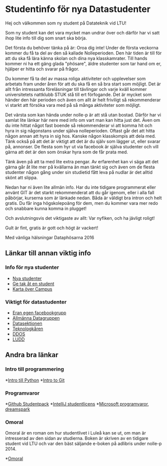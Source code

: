 # Studentinfo för nya Datastudenter #

  Hej och välkommen som ny student på Datateknik vid LTU!

  Som ny student kan det vara mycket man undrar över och därför har vi satt
  ihop lite info till dig som snart ska börja.

  Det första du behöver tänka på är: Oroa dig inte! Under de första veckorna
  kommer du få ta del av den så kallade Nolleperioden. Den här tiden är till
  för att du ska få lära känna skolan och dina nya klasskamrater. Till hands
  kommer ni ha ett gäng glada "phösare", äldre studenter som tar hand om er,
  hjälper er hitta och svarar på frågor.

  Du kommer få ta del av massa roliga aktiviteter och upplevelser som arbetats
  fram under åren för att du ska få en så bra start som möjligt. Det är allt
  från intressanta föreläsningar till tävlingar och varje kväll kommer
  universitetets nattklubb STUK stå till ert förfogande. Det är mycket som
  händer den här perioden och även om allt är helt friviligt så rekommenderar
  vi starkt att försöka vara med på så många aktiviteter som möjligt.

  Det värsta som kan hända under nolle-p är att stå utan bostad. Därför har vi
  samlat lite länkar här nere med info om vart man kan hitta just det. Även om
  du inte hittat något fast boende så rekommenderar vi att komma hit och hyra
  in sig någonstans under själva nolleperioden. Oftast går det att hitta någon
  annan att hyra in sig hos. Kanske någon klasskompis att dela med. Tänk också
  på att det är viktigt att det är du själv som lägger ut,
  eller svarar på, annonser. De flesta som hyr ut via facebook är själva studenter
  och vill gärna att det är den som önskar hyra som de får prata med.

  Tänk även på att ta med lite extra pengar. Av erfarenhet kan vi säga att det
  gärna går åt lite mer på kvällarna än man tänkt sig och även om de flesta
  studenter någon gång under sin studietid fått leva på nudlar är det alltid
  skönt att slippa.

  Nedan har ni även lite allmän info. Har du inte tidigare programmerat eller
  använt GIT är det starkt rekommenderat att du går igenom, eller i alla fall
  påbörjar, kurserna som är länkade nedan. Båda är väldigt bra intron och helt
  gratis. Du får inga högskolepoäng för dem, men du kommer vara mer redo och
  snabbare kunna komma in plugget!

  Och avslutningsvis det viktigaste av allt: Var nyfiken, och ha jävligt roligt!

  Gult är fint, gratis är gott och högt är vackert!


  Med vänliga hälsningar
  Dataphösarna 2016

## Länkar till annan viktig info

### Info för nya studenter

  * [Nya studenter](https://www.facebook.com/groups/249379248513482/)
  * [Ge tak åt en student](https://www.facebook.com/groups/185241421543279/)
  * [Karta över Campus](http://www.ltu.se/maps/campusmap/)

### Viktigt för datastudenter

  * [Eran egen facebookgrupp](https://www.facebook.com/groups/datateknik16/)
  * [Allmänna Datagruppen](https://www.facebook.com/groups/340801326035607/)
  * [Datasektionen](http://www.datasektionen.com/)
  * [Teknologkåren](http://teknologkaren.se/)
  * [DDOS](https://www.facebook.com/LTUDDOS/)
  * [LUDD](http://www.ludd.ltu.se/w2/index.php/Main_Page)

## Andra bra länkar

### Intro till programmering

  *[Intro till Python](https://www.codecademy.com/learn/python)
  *[Intro to Git](https://www.udacity.com/course/how-to-use-git-and-github--ud775)

### Programvaror

  *[Github Studentpack](https://education.github.com/pack)
  *[IntelliJ studentlicens](http://www.jetbrains.com/student/)
  *[Microsoft programvaror, dreamspark](https://goo.gl/FjDuij)

### Omoral

  Omoral är en roman om hur studentlivet i Luleå kan se ut, om man är intresserad av
  den sidan av studierna.
  Boken är skriven av en tidigare student vid LTU och var den bäst säljande e-boken
  på adlibris under nolle-p 2014.

  *[Omoral](http://www.omoral.com/)
